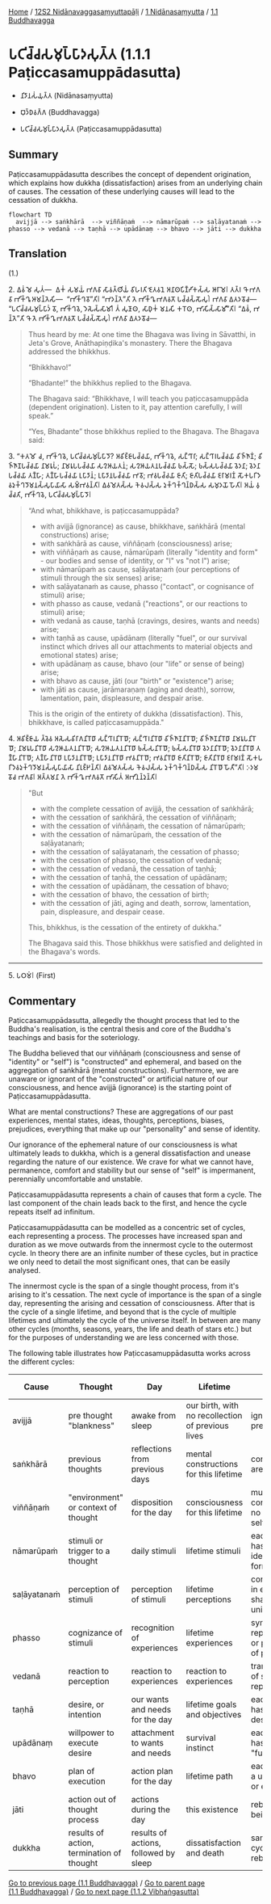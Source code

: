 
[Home](/) / [12S2 Nidānavaggasaṃyuttapāḷi](../../../12S2.md) / [1 Nidānasaṃyutta](../../1.md) / [1.1 Buddhavagga](../1.1.md)

# 𑀧𑀝𑀺𑀘𑁆𑀘𑀲𑀫𑀼𑀧𑁆𑀧𑀸𑀤𑀲𑀼𑀢𑁆𑀢 (1.1.1 Paṭiccasamuppādasutta)

* 𑀦𑀺𑀤𑀸𑀦𑀲𑀁𑀬𑀼𑀢𑁆𑀢 (Nidānasaṃyutta)

* 𑀩𑀼𑀤𑁆𑀥𑀯𑀕𑁆𑀕 (Buddhavagga)

* 𑀧𑀝𑀺𑀘𑁆𑀘𑀲𑀫𑀼𑀧𑁆𑀧𑀸𑀤𑀲𑀼𑀢𑁆𑀢 (Paṭiccasamuppādasutta)

## Summary

Paṭiccasamuppādasutta describes the concept of dependent origination, which explains how dukkha (dissatisfaction) arises from an underlying chain of causes. The cessation of these underlying causes will lead to the cessation of dukkha.

```mermaid
flowchart TD
  avijjā --> saṅkhārā  --> viññāṇaṁ  --> nāmarūpaṁ --> saḷāyatanaṁ --> phasso --> vedanā --> taṇhā --> upādānaṃ --> bhavo --> jāti --> dukkha
```

## Translation

(1.)

2\. 𑀏𑀯𑀁 𑀫𑁂 𑀲𑀼𑀢𑀁—  𑀏𑀓𑀁 𑀲𑀫𑀬𑀁 𑀪𑀕𑀯𑀸 𑀲𑀸𑀯𑀢𑁆𑀣𑀺𑀬𑀁 𑀯𑀺𑀳𑀭𑀢𑀺 𑀚𑁂𑀢𑀯𑀦𑁂 𑀅𑀦𑀸𑀣𑀧𑀺𑀡𑁆𑀟𑀺𑀓𑀲𑁆𑀲 𑀆𑀭𑀸𑀫𑁂𑁇 𑀢𑀢𑁆𑀭 𑀔𑁄 𑀪𑀕𑀯𑀸 𑀪𑀺𑀓𑁆𑀔𑀽 𑀆𑀫𑀦𑁆𑀢𑁂𑀲𑀺—  “𑀪𑀺𑀓𑁆𑀔𑀯𑁄”𑀢𑀺𑁇 “𑀪𑀤𑀦𑁆𑀢𑁂”𑀢𑀺 𑀢𑁂 𑀪𑀺𑀓𑁆𑀔𑀽 𑀪𑀕𑀯𑀢𑁄 𑀧𑀘𑁆𑀘𑀲𑁆𑀲𑁄𑀲𑀼𑀁𑁇 𑀪𑀕𑀯𑀸 𑀏𑀢𑀤𑀯𑁄𑀘—  “𑀧𑀝𑀺𑀘𑁆𑀘𑀲𑀫𑀼𑀧𑁆𑀧𑀸𑀤𑀁 𑀯𑁄, 𑀪𑀺𑀓𑁆𑀔𑀯𑁂, 𑀤𑁂𑀲𑁂𑀲𑁆𑀲𑀸𑀫𑀺𑁇 𑀢𑀁 𑀲𑀼𑀡𑀸𑀣, 𑀲𑀸𑀥𑀼𑀓𑀁 𑀫𑀦𑀲𑀺 𑀓𑀭𑁄𑀣, 𑀪𑀸𑀲𑀺𑀲𑁆𑀲𑀸𑀫𑀻”𑀢𑀺𑁇 “𑀏𑀯𑀁, 𑀪𑀦𑁆𑀢𑁂”𑀢𑀺 𑀔𑁄 𑀢𑁂 𑀪𑀺𑀓𑁆𑀔𑀽 𑀪𑀕𑀯𑀢𑁄 𑀧𑀘𑁆𑀘𑀲𑁆𑀲𑁄𑀲𑀼𑀁𑁇 𑀪𑀕𑀯𑀸 𑀏𑀢𑀤𑀯𑁄𑀘—

>Thus heard by me: At one time the Bhagava was living in Sāvatthi, in Jeta's Grove, Anāthapiṇḍika's monastery. There the Bhagava addressed the bhikkhus.
>
>“Bhikkhavo!”
>
>“Bhadante!” the bhikkhus replied to the Bhagava.
>
>The Bhagava said:  “Bhikkhave, I will teach you paṭiccasamuppāda (dependent origination). Listen to it, pay attention carefully, I will speak.” 
>
>“Yes, Bhadante” those bhikkhus replied to the Bhagava. The Bhagava said:

3\. “𑀓𑀢𑀫𑁄 𑀘, 𑀪𑀺𑀓𑁆𑀔𑀯𑁂, 𑀧𑀝𑀺𑀘𑁆𑀘𑀲𑀫𑀼𑀧𑁆𑀧𑀸𑀤𑁄? 𑀅𑀯𑀺𑀚𑁆𑀚𑀸𑀧𑀘𑁆𑀘𑀬𑀸, 𑀪𑀺𑀓𑁆𑀔𑀯𑁂, 𑀲𑀗𑁆𑀔𑀸𑀭𑀸; 𑀲𑀗𑁆𑀔𑀸𑀭𑀧𑀘𑁆𑀘𑀬𑀸 𑀯𑀺𑀜𑁆𑀜𑀸𑀡𑀁; 𑀯𑀺𑀜𑁆𑀜𑀸𑀡𑀧𑀘𑁆𑀘𑀬𑀸 𑀦𑀸𑀫𑀭𑀽𑀧𑀁; 𑀦𑀸𑀫𑀭𑀽𑀧𑀧𑀘𑁆𑀘𑀬𑀸 𑀲𑀍𑀆𑀬𑀢𑀦𑀁; 𑀲𑀍𑀆𑀬𑀢𑀦𑀧𑀘𑁆𑀘𑀬𑀸 𑀨𑀲𑁆𑀲𑁄; 𑀨𑀲𑁆𑀲𑀧𑀘𑁆𑀘𑀬𑀸 𑀯𑁂𑀤𑀦𑀸; 𑀯𑁂𑀤𑀦𑀸𑀧𑀘𑁆𑀘𑀬𑀸 𑀢𑀡𑁆𑀳𑀸; 𑀢𑀡𑁆𑀳𑀸𑀧𑀘𑁆𑀘𑀬𑀸 𑀉𑀧𑀸𑀤𑀸𑀦𑀁; 𑀉𑀧𑀸𑀤𑀸𑀦𑀧𑀘𑁆𑀘𑀬𑀸 𑀪𑀯𑁄; 𑀪𑀯𑀧𑀘𑁆𑀘𑀬𑀸 𑀚𑀸𑀢𑀺; 𑀚𑀸𑀢𑀺𑀧𑀘𑁆𑀘𑀬𑀸 𑀚𑀭𑀸𑀫𑀭𑀡𑀁 𑀲𑁄𑀓𑀧𑀭𑀺𑀤𑁂𑀯𑀤𑀼𑀓𑁆𑀔𑀤𑁄𑀫𑀦𑀲𑁆𑀲𑀼𑀧𑀸𑀬𑀸𑀲𑀸 𑀲𑀫𑁆𑀪𑀯𑀦𑁆𑀢𑀺𑁇 𑀏𑀯𑀫𑁂𑀢𑀲𑁆𑀲 𑀓𑁂𑀯𑀮𑀲𑁆𑀲 𑀤𑀼𑀓𑁆𑀔𑀓𑁆𑀔𑀦𑁆𑀥𑀲𑁆𑀲 𑀲𑀫𑀼𑀤𑀬𑁄 𑀳𑁄𑀢𑀺𑁇 𑀅𑀬𑀁 𑀯𑀼𑀘𑁆𑀘𑀢𑀺, 𑀪𑀺𑀓𑁆𑀔𑀯𑁂, 𑀧𑀝𑀺𑀘𑁆𑀘𑀲𑀫𑀼𑀧𑁆𑀧𑀸𑀤𑁄𑁇

> “And what, bhikkhave, is paṭiccasamuppāda?
>
> * with avijjā (ignorance) as cause, bhikkhave, saṅkhārā (mental constructions) arise;
> * with saṅkhārā as cause, viññāṇaṁ (consciousness) arise;
> * with viññāṇaṁ as cause, nāmarūpaṁ (literally "identity and form" - our bodies and sense of identity, or "I" vs "not I") arise;
> * with nāmarūpaṁ as cause, saḷāyatanaṁ (our perceptions of stimuli through the six senses) arise;
> * with saḷāyatanaṁ as cause, phasso ("contact", or cognisance of stimuli) arise;
> * with phasso as cause, vedanā ("reactions", or our reactions to stimuli) arise;
> * with vedanā as cause, taṇhā (cravings, desires, wants and needs) arise;
> * with taṇhā as cause, upādānaṃ (literally "fuel", or our survival instinct which drives all our attachments to material objects and emotional states) arise;
> * with upādānaṃ as cause, bhavo (our "life" or sense of being) arise;
> * with bhavo as cause, jāti (our "birth" or "existence") arise;
> * with jāti as cause, jarāmaraṇaṃ (aging and death), sorrow, lamentation, pain, displeasure, and despair arise.
>
> This is the origin of the entirety of dukkha (dissatisfaction). This, bhikkhave, is called paṭiccasamuppāda."

4\. 𑀅𑀯𑀺𑀚𑁆𑀚𑀸𑀬 𑀢𑁆𑀯𑁂𑀯 𑀅𑀲𑁂𑀲𑀯𑀺𑀭𑀸𑀕𑀦𑀺𑀭𑁄𑀥𑀸 𑀲𑀗𑁆𑀔𑀸𑀭𑀦𑀺𑀭𑁄𑀥𑁄; 𑀲𑀗𑁆𑀔𑀸𑀭𑀦𑀺𑀭𑁄𑀥𑀸 𑀯𑀺𑀜𑁆𑀜𑀸𑀡𑀦𑀺𑀭𑁄𑀥𑁄; 𑀯𑀺𑀜𑁆𑀜𑀸𑀡𑀦𑀺𑀭𑁄𑀥𑀸 𑀦𑀸𑀫𑀭𑀽𑀧𑀦𑀺𑀭𑁄𑀥𑁄; 𑀦𑀸𑀫𑀭𑀽𑀧𑀦𑀺𑀭𑁄𑀥𑀸 𑀲𑀍𑀆𑀬𑀢𑀦𑀦𑀺𑀭𑁄𑀥𑁄; 𑀲𑀍𑀆𑀬𑀢𑀦𑀦𑀺𑀭𑁄𑀥𑀸 𑀨𑀲𑁆𑀲𑀦𑀺𑀭𑁄𑀥𑁄; 𑀨𑀲𑁆𑀲𑀦𑀺𑀭𑁄𑀥𑀸 𑀯𑁂𑀤𑀦𑀸𑀦𑀺𑀭𑁄𑀥𑁄; 𑀯𑁂𑀤𑀦𑀸𑀦𑀺𑀭𑁄𑀥𑀸 𑀢𑀡𑁆𑀳𑀸𑀦𑀺𑀭𑁄𑀥𑁄; 𑀢𑀡𑁆𑀳𑀸𑀦𑀺𑀭𑁄𑀥𑀸 𑀉𑀧𑀸𑀤𑀸𑀦𑀦𑀺𑀭𑁄𑀥𑁄; 𑀉𑀧𑀸𑀤𑀸𑀦𑀦𑀺𑀭𑁄𑀥𑀸 𑀪𑀯𑀦𑀺𑀭𑁄𑀥𑁄; 𑀪𑀯𑀦𑀺𑀭𑁄𑀥𑀸 𑀚𑀸𑀢𑀺𑀦𑀺𑀭𑁄𑀥𑁄; 𑀚𑀸𑀢𑀺𑀦𑀺𑀭𑁄𑀥𑀸 𑀚𑀭𑀸𑀫𑀭𑀡𑀁 𑀲𑁄𑀓𑀧𑀭𑀺𑀤𑁂𑀯𑀤𑀼𑀓𑁆𑀔𑀤𑁄𑀫𑀦𑀲𑁆𑀲𑀼𑀧𑀸𑀬𑀸𑀲𑀸 𑀦𑀺𑀭𑀼𑀚𑁆𑀛𑀦𑁆𑀢𑀺𑁇 𑀏𑀯𑀫𑁂𑀢𑀲𑁆𑀲 𑀓𑁂𑀯𑀮𑀲𑁆𑀲 𑀤𑀼𑀓𑁆𑀔𑀓𑁆𑀔𑀦𑁆𑀥𑀲𑁆𑀲 𑀦𑀺𑀭𑁄𑀥𑁄 𑀳𑁄𑀢𑀻”𑀢𑀺𑁇 𑀇𑀤𑀫𑀯𑁄𑀘 𑀪𑀕𑀯𑀸𑁇 𑀅𑀢𑁆𑀢𑀫𑀦𑀸 𑀢𑁂 𑀪𑀺𑀓𑁆𑀔𑀽 𑀪𑀕𑀯𑀢𑁄 𑀪𑀸𑀲𑀺𑀢𑀁 𑀅𑀪𑀺𑀦𑀦𑁆𑀤𑀼𑀦𑁆𑀢𑀺𑁇

>"But
>
> * with the complete cessation of avijjā, the cessation of saṅkhārā;
> * with the cessation of saṅkhārā, the cessation of viññāṇaṁ;
> * with the cessation of viññāṇaṁ, the cessation of nāmarūpaṁ;
> * with the cessation of nāmarūpaṁ, the cessation of the saḷāyatanaṁ;
> * with the cessation of saḷāyatanaṁ, the cessation of phasso;
> * with the cessation of phasso, the cessation of vedanā;
> * with the cessation of vedanā, the cessation of taṇhā;
> * with the cessation of taṇhā, the cessation of upādānaṃ;
> * with the cessation of upādānaṃ, the cessation of bhavo;
> * with the cessation of bhavo, the cessation of birth;
> * with the cessation of jāti, aging and death, sorrow, lamentation, pain, displeasure, and despair cease.
>
> This, bhikkhus, is the cessation of the entirety of dukkha.”
>
>The Bhagava said this. Those bhikkhus were satisfied and delighted in the Bhagava's words.

---

5\. 𑀧𑀞𑀫𑀁𑁇 (First)

## Commentary

Paṭiccasamuppādasutta, allegedly the thought process that led to the Buddha's realisation, is the central thesis and core of the Buddha's teachings and basis for the soteriology.

The Buddha believed that our viññāṇaṁ (consciousness and sense of "identity" or "self") is "constructed" and ephemeral, and based on the aggregation of saṅkhārā (mental constructions). Furthermore, we are unaware or ignorant of the "constructed" or artificial nature of our consciousness, and hence avijjā (ignorance) is the starting point of Paṭiccasamuppādasutta.

What are mental constructions? These are aggregations of our past experiences, mental states, ideas, thoughts, perceptions, biases, prejudices, everything that make up our "personality" and sense of identity.

Our ignorance of the ephemeral nature of our consciousness is what ultimately leads to dukkha, which is a general dissatisfaction and unease regarding the nature of our existence. We crave for what we cannot have, permanence, comfort and stability but our sense of "self" is impermanent, perennially uncomfortable and unstable.

Paṭiccasamuppādasutta represents a chain of causes that form a cycle. The last component of the chain leads back to the first, and hence the cycle repeats itself ad infinitum.

Paṭiccasamuppādasutta can be modelled as a concentric set of cycles, each representing a process. The processes have increased span and duration as we move outwards from the innermost cycle to the outermost cycle. In theory there are an infinite number of these cycles, but in practice we only need to detail the most significant ones, that can be easily analysed.

The innermost cycle is the span of a single thought process, from it's arising to it's cessation. The next cycle of importance is the span of a single day, representing the arising and cessation of consciousness. After that is the cycle of a single lifetime, and beyond that is the cycle of multiple lifetimes and ultimately the cycle of the universe itself. In between are many other cycles (months, seasons, years, the life and death of stars etc.) but for the purposes of understanding we are less concerned with those.

The following table illustrates how Paṭiccasamuppādasutta works across the different cycles:

| Cause | Thought | Day | Lifetime | Multiple Lifetimes |
| --- | --- | --- | --- | --- |
| avijjā | pre thought "blankness"| awake from sleep | our birth, with no recollection of previous lives | ignorance of previous lives |
| saṅkhārā | previous thoughts | reflections from previous days | mental constructions for this lifetime | constructions are per life |
| viññāṇaṁ | "environment" or context of thought | disposition for the day | consciousness for this lifetime | multiple consciousness, no permanent self |
| nāmarūpaṁ | stimuli or trigger to a thought | daily stimuli | lifetime stimuli | each lifetime has unique identifies and forms |
| saḷāyatanaṁ | perception of stimuli | perception of stimuli | lifetime perceptions | consciousness in each lifetime shaped by unique stimuli |
| phasso | cognizance of stimuli | recognition of experiences | lifetime experiences | symbolic representations or processing of perceptions |
| vedanā | reaction to perception | reaction to experiences| reaction to experiences | transformation of symbolic representations |
| taṇhā | desire, or intention | our wants and needs for the day | lifetime goals and objectives | each lifetime has unique desires |
| upādānaṃ | willpower to execute desire | attachment to wants and needs | survival instinct | each lifetime has it's own "fuel" |
| bhavo | plan of execution | action plan for the day | lifetime path | each lifetime is a unique path or existence |
| jāti | action out of thought process | actions during the day | this existence | rebirth of beings |
| dukkha | results of action, termination of thought | results of actions, followed by sleep | dissatisfaction and death | saṃsāra, or the cycle of rebirths |

[Go to previous page (1.1 Buddhavagga)](../1.1.md) / [Go to parent page (1.1 Buddhavagga)](../1.1.md) / [Go to next page (1.1.2 Vibhaṅgasutta)](1.1.2.md)
